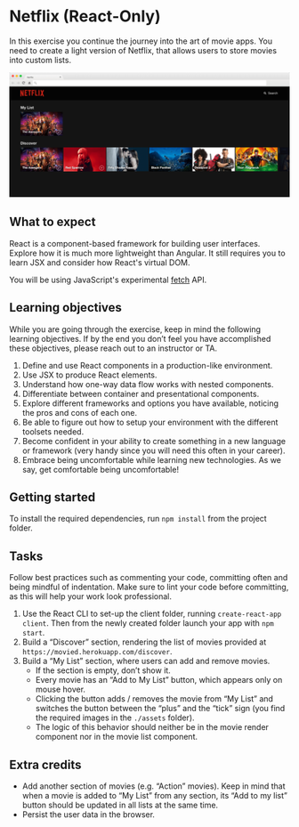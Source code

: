 # Netflix (React-Only)

In this exercise you continue the journey into the art of movie apps. You need to create a light version of Netflix, that allows users to store movies into custom lists.

![](readme-images/screenshot.png)

## What to expect

React is a component-based framework for building user interfaces. Explore how it is much more lightweight than Angular. It still requires you to learn JSX and consider how React's virtual DOM.

You will be using JavaScript's experimental [fetch](https://developer.mozilla.org/en-US/docs/Web/API/Fetch_API) API.

## Learning objectives

While you are going through the exercise, keep in mind the following learning objectives. If by the end you don’t feel you have accomplished these objectives, please reach out to an instructor or TA.

1. Define and use React components in a production-like environment.
2. Use JSX to produce React elements.
3. Understand how one-way data flow works with nested components.
4. Differentiate between container and presentational components.
5. Explore different frameworks and options you have available, noticing the pros and cons of each one.
6. Be able to figure out how to setup your environment with the different toolsets needed.
7. Become confident in your ability to create something in a new language or framework (very handy since you will need this often in your career).
8. Embrace being uncomfortable while learning new technologies. As we say, get comfortable being uncomfortable!

## Getting started

To install the required dependencies, run `npm install` from the project folder.

## Tasks

Follow best practices such as commenting your code, committing often and being mindful of indentation. Make sure to lint your code before committing, as this will help your work look professional.

1. Use the React CLI to set-up the client folder, running `create-react-app client`. Then from the newly created folder launch your app with `npm start`.
2. Build a “Discover” section, rendering the list of movies provided at `https://movied.herokuapp.com/discover`.
3. Build a “My List” section, where users can add and remove movies.
    - If the section is empty, don’t show it.
    - Every movie has an “Add to My List” button, which appears only on mouse hover.
    - Clicking the button adds / removes the movie from “My List” and switches the button between the “plus” and the “tick” sign (you find the required images in the `./assets` folder).
    - The logic of this behavior should neither be in the movie render component nor in the movie list component.

## Extra credits

- Add another section of movies (e.g. “Action” movies). Keep in mind that when a movie is added to “My List” from any section, its “Add to my list” button should be updated in all lists at the same time.
- Persist the user data in the browser.

